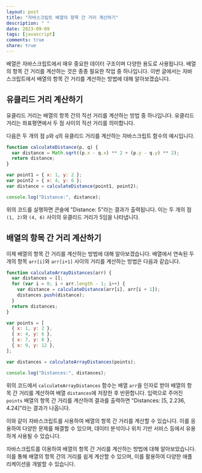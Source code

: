 ```yaml
---
layout: post
title: "자바스크립트 배열의 항목 간 거리 계산하기"
description: " "
date: 2023-09-09
tags: [javascript]
comments: true
share: true
---
```


배열은 자바스크립트에서 매우 중요한 데이터 구조이며 다양한 용도로 사용됩니다. 배열의 항목 간 거리를 계산하는 것은 종종 필요한 작업 중 하나입니다. 이번 글에서는 자바스크립트에서 배열의 항목 간 거리를 계산하는 방법에 대해 알아보겠습니다.

## 유클리드 거리 계산하기

유클리드 거리는 배열의 항목 간의 직선 거리를 계산하는 방법 중 하나입니다. 유클리드 거리는 좌표평면에서 두 점 사이의 직선 거리를 의미합니다.

다음은 두 개의 점 `p`와 `q`의 유클리드 거리를 계산하는 자바스크립트 함수의 예시입니다.

```javascript
function calculateDistance(p, q) {
  var distance = Math.sqrt((p.x - q.x) ** 2 + (p.y - q.y) ** 2);
  return distance;
}

var point1 = { x: 1, y: 2 };
var point2 = { x: 4, y: 6 };
var distance = calculateDistance(point1, point2);

console.log("Distance:", distance);
```

위의 코드를 실행하면 콘솔에 "Distance: 5"라는 결과가 출력됩니다. 이는 두 개의 점 `(1, 2)`와 `(4, 6)` 사이의 유클리드 거리가 5임을 나타냅니다.

## 배열의 항목 간 거리 계산하기

이제 배열의 항목 간 거리를 계산하는 방법에 대해 알아보겠습니다. 배열에서 연속된 두 개의 항목 `arr[i]`와 `arr[i+1]` 사이의 거리를 계산하는 방법은 다음과 같습니다.

```javascript
function calculateArrayDistances(arr) {
  var distances = [];
  for (var i = 0; i < arr.length - 1; i++) {
    var distance = calculateDistance(arr[i], arr[i + 1]);
    distances.push(distance);
  }
  return distances;
}

var points = [
  { x: 1, y: 2 },
  { x: 4, y: 6 },
  { x: 7, y: 8 },
  { x: 9, y: 12 },
];

var distances = calculateArrayDistances(points);

console.log("Distances:", distances);
```

위의 코드에서 `calculateArrayDistances` 함수는 배열 `arr`을 인자로 받아 배열의 항목 간 거리를 계산하여 배열 `distances`에 저장한 후 반환합니다. 입력으로 주어진 `points` 배열의 항목 간 거리를 계산하여 결과를 출력하면 "Distances: [5, 2.236, 4.24]"라는 결과가 나옵니다.

이와 같이 자바스크립트를 사용하여 배열의 항목 간 거리를 계산할 수 있습니다. 이를 응용하여 다양한 문제를 해결할 수 있으며, 데이터 분석이나 위치 기반 서비스 등에서 유용하게 사용될 수 있습니다.

자바스크립트를 이용하여 배열의 항목 간 거리를 계산하는 방법에 대해 알아보았습니다. 이를 통해 배열의 항목 간의 거리를 쉽게 계산할 수 있으며, 이를 활용하여 다양한 애플리케이션을 개발할 수 있습니다.